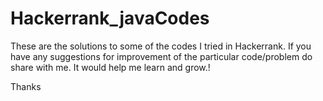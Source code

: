 # Hackerrank_javaCodes

These are the solutions to some of the codes I tried in Hackerrank. If you have any suggestions for improvement of the particular code/problem do share with me.
It would help me learn and grow.!

Thanks
